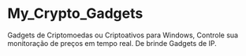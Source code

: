 # My_Crypto_Gadgets
Gadgets de Criptomoedas ou Criptoativos para Windows, Controle sua monitoração de preços em tempo real. De brinde Gadgets de IP.
